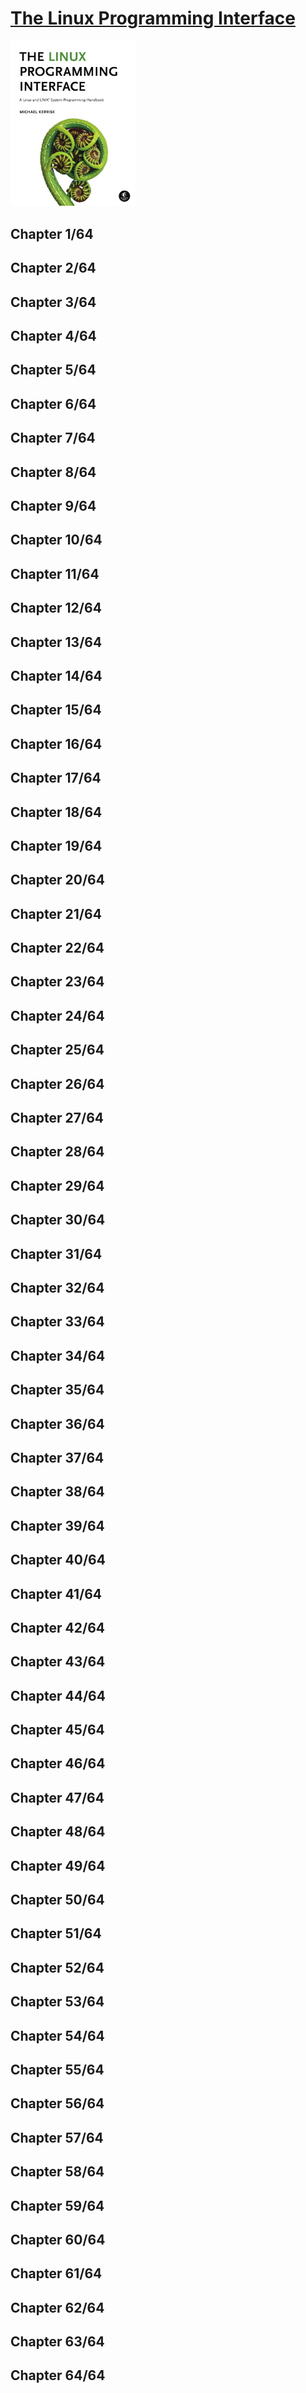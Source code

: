# [The Linux Programming Interface](https://www.amazon.com/Linux-Programming-Interface-System-Handbook/dp/1593272200/ref=mp_s_a_1_1?keywords=the+Linux+programming+interface&qid=1656499287&sr=8-1)
<img alt="9781593272203" src="../covers/9781593272203.jpg" width="200"/>


## Chapter 1/64
## Chapter 2/64
## Chapter 3/64
## Chapter 4/64
## Chapter 5/64
## Chapter 6/64
## Chapter 7/64
## Chapter 8/64
## Chapter 9/64
## Chapter 10/64
## Chapter 11/64
## Chapter 12/64
## Chapter 13/64
## Chapter 14/64
## Chapter 15/64
## Chapter 16/64
## Chapter 17/64
## Chapter 18/64
## Chapter 19/64
## Chapter 20/64
## Chapter 21/64
## Chapter 22/64
## Chapter 23/64
## Chapter 24/64
## Chapter 25/64
## Chapter 26/64
## Chapter 27/64
## Chapter 28/64
## Chapter 29/64
## Chapter 30/64
## Chapter 31/64
## Chapter 32/64
## Chapter 33/64
## Chapter 34/64
## Chapter 35/64
## Chapter 36/64
## Chapter 37/64
## Chapter 38/64
## Chapter 39/64
## Chapter 40/64
## Chapter 41/64
## Chapter 42/64
## Chapter 43/64
## Chapter 44/64
## Chapter 45/64
## Chapter 46/64
## Chapter 47/64
## Chapter 48/64
## Chapter 49/64
## Chapter 50/64
## Chapter 51/64
## Chapter 52/64
## Chapter 53/64
## Chapter 54/64
## Chapter 55/64
## Chapter 56/64
## Chapter 57/64
## Chapter 58/64
## Chapter 59/64
## Chapter 60/64
## Chapter 61/64
## Chapter 62/64
## Chapter 63/64
## Chapter 64/64
